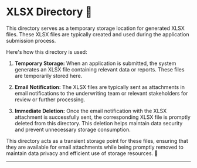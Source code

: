 # XLSX Directory :file_folder:

This directory serves as a temporary storage location for generated XLSX files. These XLSX files are typically created and used during the application submission process.

Here's how this directory is used:

1. **Temporary Storage:** When an application is submitted, the system generates an XLSX file containing relevant data or reports. These files are temporarily stored here.

2. **Email Notification:** The XLSX files are typically sent as attachments in email notifications to the underwriting team or relevant stakeholders for review or further processing.

3. **Immediate Deletion:** Once the email notification with the XLSX attachment is successfully sent, the corresponding XLSX file is promptly deleted from this directory. This deletion helps maintain data security and prevent unnecessary storage consumption.

This directory acts as a transient storage point for these files, ensuring that they are available for email attachments while being promptly removed to maintain data privacy and efficient use of storage resources. :email: 

---